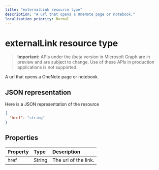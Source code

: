 ```yaml
---
title: "externalLink resource type"
description: "A url that opens a OneNote page or notebook."
localization_priority: Normal
---
```


# externalLink resource type

> **Important:** APIs under the /beta version in Microsoft Graph are in preview and are subject to change. Use of these APIs in production applications is not supported.

A url that opens a OneNote page or notebook.

## JSON representation

Here is a JSON representation of the resource

<!-- {
  "blockType": "resource",
  "optionalProperties": [

  ],
  "@odata.type": "microsoft.graph.externalLink"
}-->

```json
{
  "href": "string"
}

```
## Properties
| Property	   | Type	|Description|
|:---------------|:--------|:----------|
|href|String|The url of the link.|

<!-- uuid: 8fcb5dbc-d5aa-4681-8e31-b001d5168d79
2015-10-25 14:57:30 UTC -->
<!-- {
  "type": "#page.annotation",
  "description": "externalLink resource",
  "keywords": "",
  "section": "documentation",
  "tocPath": ""
}-->
